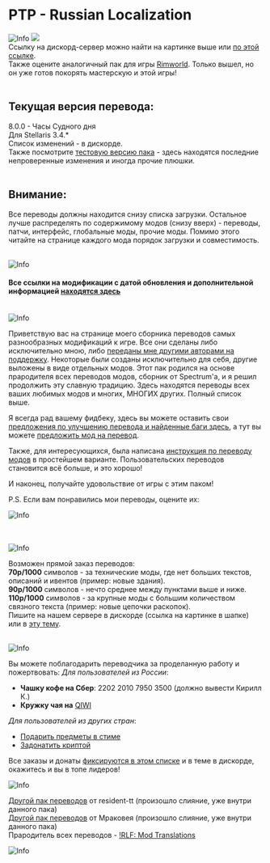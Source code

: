 # PTP - Russian Localization

![Info](https://i.imgur.com/nKBbQJt.png?raw=true "Info")
[<img src="https://i.imgur.com/gxLPVNT.png">](https://discord.gg/dFpRSPn)<br>
Ссылку на дискорд-сервер можно найти на картинке выше или [по этой ссылке](https://discord.gg/dFpRSPn]).<br>
Также оцените аналогичный пак для игры [Rimworld](https://steamcommunity.com/sharedfiles/filedetails/?id=2669554222]). Только вышел, но он уже готов покорять мастерскую и этой игры!<br><br>
## Текущая версия перевода:
8.0.0 - Часы Судного дня<br>
Для Stellaris 3.4.*<br>
Список изменений - в дискорде.<br>
Также посмотрите [тестовую версию пака](https://steamcommunity.com/sharedfiles/filedetails/?id=2788940743) - здесь находятся последние непроверенные изменения и иногда прочие плюшки.<br><br>
 
## Внимание:
Все переводы должны находится снизу списка загрузки. Остальное лучше распределять по содержимому модов (снизу вверх) - переводы, патчи, интерфейс, глобальные моды, прочие моды. Помимо этого читайте на странице каждого мода порядок загрузки и совместимость.<br><br>
 
 
![Info](https://i.imgur.com/PBugLiD.png?raw=true "Info")
#### **Все ссылки на модификации с датой обновления и дополнительной информацией** [находятся здесь](https://docs.google.com/spreadsheets/d/1LFD00sF-k4SI08B3Y1Q5aRQDq5R53H19-lE8kpT37P4)<br><br>
 
 ![Info](https://i.imgur.com/3sSkNJa.png?raw=true "Info")
 
Приветствую вас на странице моего сборника переводов самых разнообразных модификаций к игре. Все они сделаны либо исключительно мною, либо [переданы мне другими авторами на поддержку](steamcommunity.com/workshop/filedetails/discussion/1375388095/1639789306574994327). Некоторые были созданы исключительно для себя, другие выложены в виде отдельных модов. Этот пак родился на основе прародителя всех переводов модов, сборник от Spectrum'а, и я решил продолжить эту славную традицию.
Здесь находятся переводы всех ваших любимых модов и многих, МНОГИХ других. Полный список выше.
 
Я всегда рад вашему фидбеку, здесь вы можете оставить свои [предложения по улучшению перевода и найденные баги здесь](steamcommunity.com/workshop/filedetails/discussion/1375388095/1694919808758250303), а тут вы можете [предложить мод на перевод](steamcommunity.com/workshop/filedetails/discussion/1375388095/1694919808758254406).
 
Также, для интересующихся, была написана [инструкция по переводу модов](steamcommunity.com/workshop/filedetails/discussion/1375388095/1636410430552606409) в простейшем варианте. Пользовательских переводов становится всё больше, и это хорошо!
 
И наконец, получайте удовольствие от игры с этим паком!
 
P.S. Если вам понравились мои переводы, оцените их:
 
![Info](https://i.imgur.com/fVVaDCS.gif)<br><br><br>
 
![Info](https://i.imgur.com/dS5SQdd.png)
 
Возможен прямой заказ переводов:<br>
**70р/1000** символов - за технические моды, где нет больших текстов, описаний и ивентов (пример: новые здания).<br>
**90р/1000** символов - нечто среднее между пунктами выше и ниже.<br>
**110р/1000** символов - за крупные моды с большим количеством связного текста (пример: новые цепочки раскопок).<br>
Пишите на нашем сервере в дискорде (ссылка на картинке в шапке) или в [эту тему](steamcommunity.com/workshop/filedetails/discussion/1375388095/3053985636036498968).<br><br>
 
![Info](https://i.imgur.com/MASuhag.png)
 
Вы можете поблагодарить переводчика за проделанную работу и пожертвовать:
*Для пользователей из России*:
* **Чашку кофе на Сбер**: 2202 2010 7950 3500 (должно вывести Кирилл К.)
* **Кружку чая на** [QIWI](qiwi.com/n/PACAS)

*Для пользователей из других стран*:
* [Подарить предметы в стиме](https://steamcommunity.com/tradeoffer/new/?partner=93729960&token=dgWxX8tO)
* [Задонатить криптой](https://imgur.com/0fj73x1)
 
Все заказы и донаты [фиксируются в этом списке](https://steamcommunity.com/workshop/filedetails/discussion/1375388095/1626286205708829616) и в теме в дискорде, окажитесь и вы в топе лидеров!
 
![Info](https://i.imgur.com/cFILDGs.png)

[Другой пак переводов](steamcommunity.com/sharedfiles/filedetails/?id=1670045745]) от resident-tt (произошло слияние, уже внутри данного пака)<br>
[Другой пак переводов](steamcommunity.com/sharedfiles/filedetails/?id=1327672711) от Мраковея (произошло слияние, уже внутри данного пака)<br>
Прародитель всех переводов - [!RLF: Mod Translations](steamcommunity.com/sharedfiles/filedetails/?id=884470271)<br>
 
![Info](https://i.imgur.com/ScZQ6B7.png)
